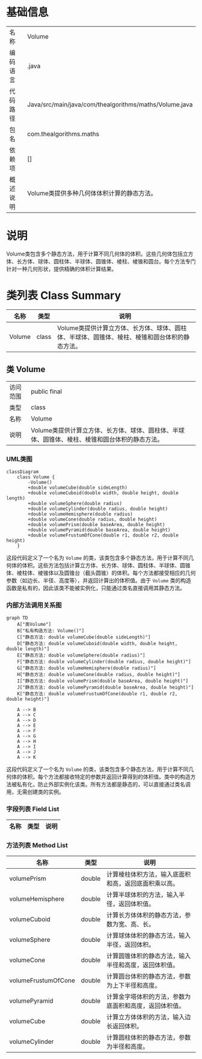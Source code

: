 # 基础信息

|      |      |
|------|------|
| 名称 | Volume |
| 编码语言 | .java |
| 代码路径 | Java/src/main/java/com/thealgorithms/maths/Volume.java |
| 包名 | com.thealgorithms.maths |
| 依赖项 | [] |
| 概述说明 | Volume类提供多种几何体体积计算的静态方法。 |

# 说明

Volume类包含多个静态方法，用于计算不同几何体的体积。这些几何体包括立方体、长方体、球体、圆柱体、半球体、圆锥体、棱柱、棱锥和圆台。每个方法专门针对一种几何形状，提供精确的体积计算结果。

# 类列表 Class Summary

| 名称   | 类型  | 说明 |
|-------|------|-------------|
| Volume | class | Volume类提供计算立方体、长方体、球体、圆柱体、半球体、圆锥体、棱柱、棱锥和圆台体积的静态方法。 |



## 类 Volume

|      |      |
|------|------|
| 访问范围 | public final |
| 类型 | class |
| 名称 | Volume |
| 说明 | Volume类提供计算立方体、长方体、球体、圆柱体、半球体、圆锥体、棱柱、棱锥和圆台体积的静态方法。 |


### UML类图

```mermaid
classDiagram
    class Volume {
        -Volume()
        +double volumeCube(double sideLength)
        +double volumeCuboid(double width, double height, double length)
        +double volumeSphere(double radius)
        +double volumeCylinder(double radius, double height)
        +double volumeHemisphere(double radius)
        +double volumeCone(double radius, double height)
        +double volumePrism(double baseArea, double height)
        +double volumePyramid(double baseArea, double height)
        +double volumeFrustumOfCone(double r1, double r2, double height)
    }
```

这段代码定义了一个名为 `Volume` 的类，该类包含多个静态方法，用于计算不同几何体的体积。这些方法包括计算立方体、长方体、球体、圆柱体、半球体、圆锥体、棱柱体、棱锥体以及圆锥台（截头圆锥）的体积。每个方法都接受相应的几何参数（如边长、半径、高度等），并返回计算出的体积值。由于 `Volume` 类的构造函数是私有的，因此该类不能被实例化，只能通过类名直接调用其静态方法。


### 内部方法调用关系图

```mermaid
graph TD
    A["类Volume"]
    B["私有构造方法: Volume()"]
    C["静态方法: double volumeCube(double sideLength)"]
    D["静态方法: double volumeCuboid(double width, double height, double length)"]
    E["静态方法: double volumeSphere(double radius)"]
    F["静态方法: double volumeCylinder(double radius, double height)"]
    G["静态方法: double volumeHemisphere(double radius)"]
    H["静态方法: double volumeCone(double radius, double height)"]
    I["静态方法: double volumePrism(double baseArea, double height)"]
    J["静态方法: double volumePyramid(double baseArea, double height)"]
    K["静态方法: double volumeFrustumOfCone(double r1, double r2, double height)"]

    A --> B
    A --> C
    A --> D
    A --> E
    A --> F
    A --> G
    A --> H
    A --> I
    A --> J
    A --> K
```

这段代码定义了一个名为 `Volume` 的类，该类包含多个静态方法，用于计算不同几何体的体积。每个方法都接收特定的参数并返回计算得到的体积值。类中的构造方法被私有化，防止外部实例化该类。所有方法都是静态的，可以直接通过类名调用，无需创建类的实例。

### 字段列表 Field List

| 名称  | 类型  | 说明 |
|-------|-------|------|

### 方法列表 Method List

| 名称  | 类型  | 说明 |
|-------|-------|------|
| volumePrism | double | 计算棱柱体积方法，输入底面积和高，返回底面积乘以高。 |
| volumeHemisphere | double | 计算半球体积的方法，输入半径，返回体积值。 |
| volumeCuboid | double | 计算长方体体积的静态方法，参数为宽、高、长。 |
| volumeSphere | double | 计算球体体积的静态方法，输入半径，返回体积。 |
| volumeCone | double | 计算圆锥体积的静态方法，输入半径和高度，返回体积值。 |
| volumeFrustumOfCone | double | 计算圆台体积的静态方法，参数为上下半径和高度。 |
| volumePyramid | double | 计算金字塔体积的方法，参数为底面积和高度，返回体积值。 |
| volumeCube | double | 计算立方体体积的方法，输入边长返回体积。 |
| volumeCylinder | double | 计算圆柱体积的静态方法，参数为半径和高度。 |




